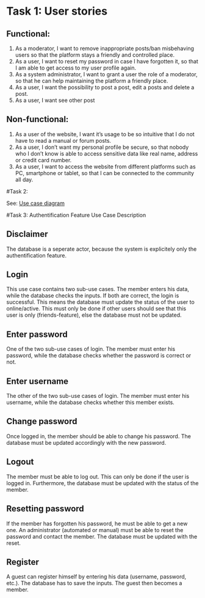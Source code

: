 # Task 1: User stories

## Functional:
1. As a moderator, I want to remove inappropriate posts/ban misbehaving users so that the platform stays a friendly and controlled place.
2. As a user, I want to reset my password in case I have forgotten it, so that I am able to get access to my user profile again.
3. As a system administrator, I want to grant a user the role of a moderator, so that he can help maintaining the platform a friendly place.
4. As a user, I want the possibility to post a post, edit a posts and delete a post.
5. As a user, I want see other post

## Non-functional:
1. As a user of the website, I want it’s usage to be so intuitive that I do not have to read a manual or forum posts.
2. As a user, I don’t want my personal profile be secure, so that nobody who I don’t know is able to access sensitive data like real name, address or credit card number.
3. As a user, I want to access the website from different platforms such as PC, smartphone or tablet, so that I can be connected to the community all day.

#Task 2:

See: [Use case diagram](Authentification_Feature_Use_Case.pdf)

#Task 3: Authentification Feature Use Case Description

## Disclaimer
The database is a seperate actor, because the system is explicitely only the authentification feature. 

## Login
This use case contains two sub-use cases. The member enters his data, while the database checks the inputs. If both are correct,
the login is successful. This means the database must update the status of the user to online/active.
This must only be done if other users should see that this user is only (friends-feature), else the database must not be updated.

## Enter password
One of the two sub-use cases of login. The member must enter his password, while the database checks whether the password is correct or not.

## Enter username
The other of the two sub-use cases of login. The member must enter his username, while the database checks whether this member exists.

## Change password
Once logged in, the member should be able to change his password. The database must be updated accordingly with the new password.

## Logout
The member must be able to log out. This can only be done if the user is logged in. Furthermore, the database must be updated with the status of the member.

## Resetting password
If the member has forgotten his password, he must be able to get a new one. An administrator (automated or manual) must be able to reset the password
and contact the member. The database must be updated with the reset.

## Register
A guest can register himself by entering his data (username, password, etc.). The database has to save the inputs. The guest then becomes a member.